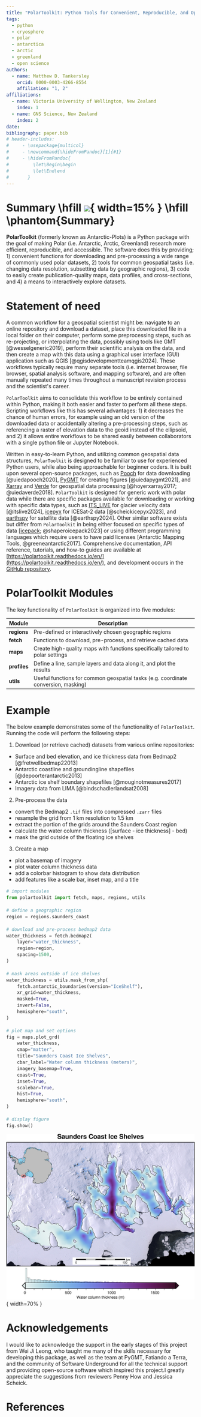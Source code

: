 ```yaml
---
title: "PolarToolkit: Python Tools for Convenient, Reproducible, and Open Polar Science"
tags:
  - python
  - cryosphere
  - polar
  - antarctica
  - arctic
  - greenland
  - open science
authors:
  - name: Matthew D. Tankersley
    orcid: 0000-0003-4266-8554
    affiliation: "1, 2"
affiliations:
  - name: Victoria University of Wellington, New Zealand
    index: 1
  - name: GNS Science, New Zealand
    index: 2
date:
bibliography: paper.bib
# header-includes:
#     - \usepackage{multicol}
#     - \newcommand{\hideFromPandoc}[1]{#1}
#     - \hideFromPandoc{
#         \let\Begin\begin
#         \let\End\end
#       }
---
```


<!--
Title options:
PolarToolkit: Helping Polar Researchers Conduct Science
PolarToolkit: A Python Package for Polar Science
PolarToolkit: Python Tools for Conducting Polar Science
Cryospheric Insights Made Easy: Exploring PolarToolkit for Polar Studies
PolarToolkit: A Comprehensive Software Suite for Antarctic Research
PolarToolkit: Software for Cryospheric Mapping, Analysis, and Data Retrieval
PolarToolkit: Software to Aide in Cryospheric Research
PolarToolkit: Facilitating Cryospheric Research with Open-Source Software

-->

<!--
Typically 250-1000 words
Your paper should include:

A list of the authors of the software and their affiliations, using the correct format (see the example below).

A summary describing the high-level functionality and purpose of the software for a diverse, non-specialist audience.

A Statement of need section that clearly illustrates the research purpose of the software and places it in the context of related work.

A list of key references, including to other software addressing related needs. Note that the references should include full names of venues, e.g., journals and conferences, not abbreviations only understood in the context of a specific discipline.

Mention (if applicable) a representative set of past or ongoing research projects using the software and recent scholarly publications enabled by it.

Acknowledgement of any financial support.
-->
# Summary \hfill ![](../docs/logo_light.png){ width=15% } \hfill \phantom{Summary}
<!-- describing the high-level functionality and purpose of the software for a diverse, non-specialist audience. -->
**PolarToolkit** (formerly known as Antarctic-Plots) is a Python package with the goal of making Polar (i.e. Antarctic, Arctic, Greenland) research more efficient, reproducible, and accessible.
The software does this by providing; 1) convenient functions for downloading and pre-processing a wide range of commonly used polar datasets, 2) tools for common geospatial tasks (i.e. changing data resolution, subsetting data by geographic regions), 3) code to easily create publication-quality maps, data profiles, and cross-sections, and 4) a means to interactively explore datasets.

# Statement of need
<!-- clearly illustrates the research purpose of the software and places it in the context of related work. -->
A common workflow for a geospatial scientist might be: navigate to an online repository and download a dataset, place this downloaded file in a local folder on their computer, perform some preprocessing steps, such as re-projecting, or interpolating the data, possibly using tools like GMT [@wesselgeneric2019], perform their scientific analysis on the data, and then create a map with this data using a graphical user interface (GUI) application such as QGIS [@qgisdevelopmentteamqgis2024].
These workflows typically require many separate tools (i.e. internet browser, file browser, spatial analysis software, and mapping software), and are often manually repeated many times throughout a manuscript revision process and the scientist's career.

`PolarToolkit` aims to consolidate this workflow to be entirely contained within Python, making it both easier and faster to perform all these steps.
Scripting workflows like this has several advantages: 1) it decreases the chance of human errors, for example using an old version of the downloaded data or accidentally altering a pre-processing steps, such as referencing a raster of elevation data to the geoid instead of the ellipsoid, and 2) it allows entire workflows to be shared easily between collaborators with a single python file or Jupyter Notebook.

Written in easy-to-learn Python, and utilizing common geospatial data structures, `PolarToolkit` is designed to be familiar to use for experienced Python users, while also being approachable for beginner coders.
It is built upon several open-source packages, such as [Pooch](https://www.fatiando.org/pooch/latest/) for data downloading [@uiedapooch2020], [PyGMT](https://www.pygmt.org/latest/) for creating figures [@uiedapygmt2021], and [Xarray](https://docs.xarray.dev/en/stable/) and [Verde](https://www.fatiando.org/verde/latest/) for geospatial data processing [@hoyerxarray2017; @uiedaverde2018]. `PolarToolkit` is designed for generic work with polar data while there are specific packages available for downloading or working with specific data types, such as [ITS_LIVE](https://github.com/nasa-jpl/itslive-py) for glacier velocity data [@itslive2024], [icepyx](https://github.com/icesat2py/icepyx) for ICESat-2 data [@scheickicepyx2023], and [earthspy](https://github.com/AdrienWehrle/earthspy) for satellite data [@earthspy2024]. Other similar software exists but differ from `PolarToolkit` in being either focused on specific types of data [[icepack](https://github.com/icepack/icepack); @shaperoicepack2023] or using different programming languages which require users to have paid licenses [Antarctic Mapping Tools, @greeneantarctic2017].
Comprehensive documentation, API reference, tutorials, and how-to guides are available at [https://polartoolkit.readthedocs.io/en/](https://polartoolkit.readthedocs.io/en/), and development occurs in the [GitHub repository](https://github.com/mdtanker/polartoolkit).


# PolarToolkit Modules
The key functionality of `PolarToolkit` is organized into five modules:

| Module       | Description                                                                        |
| ------------ | ---------------------------------------------------------------------------------- |
| **regions**  | Pre-defined or interactively chosen geographic regions                             |
| **fetch**    | Functions to download, pre-process, and retrieve cached data                       |
| **maps**     | Create high-quality maps with functions specifically tailored to polar settings    |
| **profiles** | Define a line, sample layers and data along it, and plot the results               |
| **utils**    | Useful functions for common geospatial tasks (e.g. coordinate conversion, masking) |

# Example
The below example demonstrates some of the functionality of `PolarToolkit`. Running the code will perform the following steps:

1) Download (or retrieve cached) datasets from various online repositories:
  * Surface and bed elevation, and ice thickness data from Bedmap2 [@fretwellbedmap22013]
  * Antarctic coastline and groundingline shapefiles [@depoorterantarctic2013]
  * Antarctic ice shelf boundary shapefiles [@mouginotmeasures2017]
  * Imagery data from LIMA [@bindschadlerlandsat2008]
2) Pre-process the data
  * convert the Bedmap2 `.tif` files into compressed `.zarr` files
  * resample the grid from 1 km resolution to 1.5 km
  * extract the portion of the grids around the Saunders Coast region
  * calculate the water column thickness ([surface - ice thickness] - bed)
  * mask the grid outside of the floating ice shelves
3) Create a map
  * plot a basemap of imagery
  * plot water column thickness data
  * add a colorbar histogram to show data distribution
  * add features like a scale bar, inset map, and a title

```python
# import modules
from polartoolkit import fetch, maps, regions, utils

# define a geographic region
region = regions.saunders_coast

# download and pre-process bedmap2 data
water_thickness = fetch.bedmap2(
    layer="water_thickness",
    region=region,
    spacing=1500,
)

# mask areas outside of ice shelves
water_thickness = utils.mask_from_shp(
    fetch.antarctic_boundaries(version="IceShelf"),
    xr_grid=water_thickness,
    masked=True,
    invert=False,
    hemisphere="south",
)

# plot map and set options
fig = maps.plot_grd(
    water_thickness,
    cmap="matter",
    title="Saunders Coast Ice Shelves",
    cbar_label="Water column thickness (meters)",
    imagery_basemap=True,
    coast=True,
    inset=True,
    scalebar=True,
    hist=True,
    hemisphere="south",
)

# display figure
fig.show()
```

![Example map output from above code implemented in `PolarToolkit`. Water column thickness [@fretwellbedmap22013] beneath the ice shelves of Antarctica's Saunders Coast. Inset map shows figure location. Grounding line and coastlines shown by black line [@depoorterantarctic2013]. Background imagery from LIMA [@bindschadlerlandsat2008]. Colorbar histogram shows data distribution.](example_figure.png){ width=70% }

# Acknowledgements
I would like to acknowledge the support in the early stages of this project from Wei Ji Leong, who taught me many of the skills necessary for developing this package, as well as the team at PyGMT, Fatiando a Terra, and the community of Software Underground for all the technical support and providing open-source software which inspired this project.I greatly appreciate the suggestions from reviewers Penny How and Jessica Scheick.

# References
